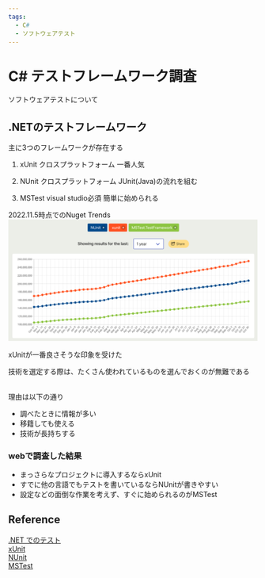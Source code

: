 ```yaml
---
tags:
  - C#
  - ソフトウェアテスト
---
```


# C# テストフレームワーク調査
ソフトウェアテストについて

## .NETのテストフレームワーク
主に3つのフレームワークが存在する
1. xUnit
クロスプラットフォーム
一番人気

2. NUnit
クロスプラットフォーム
JUnit(Java)の流れを組む

3. MSTest
visual studio必須
簡単に始められる

2022.11.5時点でのNuget Trends<br>
![nuget trends](img/nuget_trends_csharp_test_framework.png)

xUnitが一番良さそうな印象を受けた<br>

技術を選定する際は、たくさん使われているものを選んでおくのが無難である
<br><br>

理由は以下の通り<br>
- 調べたときに情報が多い
- 移籍しても使える
- 技術が長持ちする

### webで調査した結果
- まっさらなプロジェクトに導入するならxUnit
- すでに他の言語でもテストを書いているならNUnitが書きやすい
- 設定などの面倒な作業を考えず、すぐに始められるのがMSTest

## Reference
[.NET でのテスト](https://learn.microsoft.com/ja-jp/dotnet/core/testing/)<br>
[xUnit](https://xunit.net/)<br>
[NUnit](https://nunit.org/)<br>
[MSTest](https://github.com/microsoft/testfx)<br>
